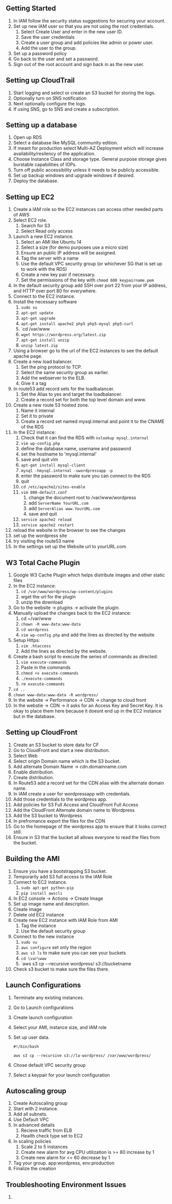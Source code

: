 ## Getting Started
1. In IAM follow the security status suggestions for securing your account.
1. Set up new IAM user so that you are not using the root credentials.
    1. Select Create User and enter in the new user ID.
    1. Save the user credentials
    1. Create a user group and add policies like admin or power user.
    1. Add the user to the group.
1. Set up a password policy
1. Go back to the user and set a password.
1. Sign out of the root account and sign back in as the new user.

## Setting up CloudTrail
1. Start logging and select or create an S3 bucket for storing the logs.
1. Optionally turn on SNS notification
1. Next optionally configure the logs.
1. If using SNS, go to SNS and create a subscription.

## Setting up a database
1. Open up RDS
1. Select a database like MySQL community edition.
1. If meant for production select Multi-AZ Deployment which will increase availability/resilency of the application.
1. Choose Instance Class and storage type. General purpose storage gives burstable capabilities of IOPs.
1. Turn off public accessibility unless it needs to be publicly accessible.
1. Set up backup windows and upgrade windows if desired.
1. Deploy the database.

## Setting up EC2
1. Create a IAM role so the EC2 instances can access other needed parts of AWS 
1. Select EC2 role.
    1. Search for S3
    1. Select Read only access
1. Launch a new EC2 instance.
    1. Select an AMI like Ubuntu 14
    1. Select a size (for demo purposes use a micro size)
    1. Ensure an public IP address will be assigned.
    1. Tag the server with a name
    1. Use the default VPC security group (or whichever SG that is set up to work with the RDS)
    1. Create a new key pair if necessary.
    1. Set the permissions of the key with `chmod 600 keypairname.pem`
1. In the default security group add SSH over port 22 from your IP address, and HTTP over port 80 for everywhere.
1. Connect to the EC2 instance.
1. Install the necessary software
    1. `sudo su`
    1. `apt-get update`
    1. `apt-get upgrade`
    1. `apt-get install apache2 php5 php5-mysql php5-curl`
    1. `cd /var/www
    1. `wget https://wordpress.org/latest.zip`
    1. `apt-get install unzip`
    1. `unzip latest.zip`
1. Using a browser go to the url of the EC2 instances to see the default apache page.
1. Create a new load balancer.
    1. Set the ping protocol to TCP.
    1. Select the same security group as earlier.
    1. Add the webserver to the ELB.
    1. Give it a tag
1. In route53 add record sets for the loadbalancer. 
    1. Set the Alias to yes and target the loadbalancer.
    1. Create a record set for both the top level domain and www.
1. Create a new route 53 hosted zone.
    1. Name it internal
    1. Set it to private
    1. Create a record set named mysql.internal and point it to the CNAME of the RDS
1. In the EC2 instance:
    1. Check that it can find the RDS with `nslookup mysql.internal`
    1. `vim wp-config.php`
    1. define the database name, username and password
    1. set the hostname to 'mysql.internal'
    1. save and quit vim
    1. `apt-get install mysql-client`
    1. `mysql -hmysql.internal -uwordpressapp -p`
    1. enter the password to make sure you can connect to the RDS
    1. quit
    1. `cd /etc/apache2/sites-enable`
    1. `vim 000-default.conf`
        1. change the document root to /var/www/wordpress
        1. add `ServerName YourURL.com`
        1. add `ServerAlias www.YourURL.com`
        1. save and quit
    1. `service apache2 reload`
    1. `service apache2 restart`
1. reload the website in the browser to see the changes
1. set up the wordpress site
1. try visiting the route53 name
1. In the settings set up the Website url to yourURL.com

## W3 Total Cache Plugin
1. Google W3 Cache Plugin which helps distribute images and other static files
1. In the EC2 instance:
    1. `cd /var/www/wordpress/wp-content/plugins`
    1. wget the url for the plugin
    1. unzip the download
1. Go to the website -> plugins -> activate the plugin.
1. Manually upload the changes back to the EC2 instance:
    1. cd ~/var/www
    1. `chown -R www-data:www-data`
    1. `cd wordpress`
    1. `vim wp-config.php` and add the lines as directed by the website
1. Setup Https:
    1. `vim .htaccess`
    1. Add the lines as directed by the website.
1. Create a bash script to execute the series of commands as directed:
    1. `vim execute-commands`
    1. Paste in the commands
    1. `chmod +x execute-commands`
    1. `./execute-commands`
    1. `rm execute-commands`
1. `cd ..`
1. `chown www-data:www-data -R wordpress/`
1. In the website -> Performance -> CDN -> change to cloud front
1. In the webstie -> CDN -> it asks for an Access Key and Secret Key. It is okay to place them here because it doesnt end up in the EC2 instance but in the database. 

## Setting up CloudFront
1. Create an S3 bucket to store data for CF
1. Go to CloudFront and start a new distribution.
1. Select Web
1. Select origin Domain name which is the S3 bucket.
1. Add alternate Domain Name -> cdn.domainname.com
1. Enable distribution.
1. Create distribution.
1. In Route53 add a record set for the CDN alias with the alternate domain name.
1. In IAM create a user for wordpressapp with credentials.
1. Add those credentials to the wordpress app.
1. Add policies for S3 Full Access and CloudFront Full Access
1. Add the CloudFront Alternate domain name to Wordpress
1. Add the S3 bucket to Wordpress
1. In prefromance export the files for the CDN
1. Go to the homepage of the wordpress app to ensure that it looks correct still.
1. Ensure in S3 that the bucket all allows everyone to read the files from the bucket.

## Building the AMI
1. Ensure you have a bootstrapping S3 bucket.
1. Temporarily add S3 full access to the IAM Role
1. Connect to EC2 instance.
    1. `sudo apt-get python-pip`
    1. `pip install awscli`
1. In EC2 console -> Actions -> Create Image
1. Set up image name and description.
1. Create image
1. Delete old EC2 instance
1. Create new EC2 instance with IAM Role from AMI
    1. Tag the instance
    1. Use the default security group
1. Connect to the new instance
    1. `sudo su`
    1. `aws configure` set only the region
    1. `aws s3 ls` to make sure you can see your buckets
    1. `cd \var\www`
    1. `aws s3 cp --recursive wordpress/ s3://bucketname
1. Check s3 bucket to make sure the files there.

## Launch Configurations
1. Terminate any existing instances.
1. Go to Launch configurations 
1. Create launch configuration
1. Select your AMI, instance size, and IAM role
1. Set up user data.
   
   `#!/bin/bash`
   
   `aws s3 cp --recursive s3://la-wordpress/ /var/www/wordpress/`
1. Chose default VPC security group
1. Select a keypair for your launch configuration


## Autoscaling group
1. Create Autoscaling group
1. Start with 2 instance.
1. Add all subnets.
1. Use Default VPC
1. In advanced details
    1. Recieve traffic from ELB
    1. Health check type set to EC2
1. In scaling policies
    1. Scale 2 to 5 instances
    1. Create new alarm for avg CPU utilization is >= 80 increase by 1
    1. Create new alarm for <= 60 decrease by 1
1. Tag your group. app:wordpress, env:production
1. Finalize the creation

## Troubleshooting Environment Issues
1. 
